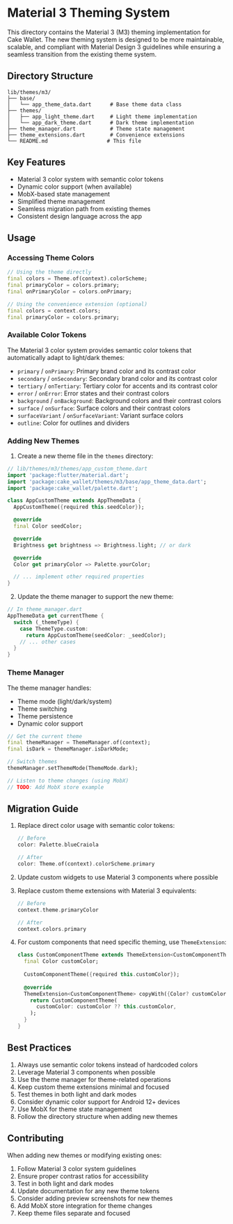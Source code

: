 # Material 3 Theming System

This directory contains the Material 3 (M3) theming implementation for Cake Wallet. The new theming system is designed to be more maintainable, scalable, and compliant with Material Design 3 guidelines while ensuring a seamless transition from the existing theme system.

## Directory Structure

```
lib/themes/m3/
├── base/
│   └── app_theme_data.dart      # Base theme data class
├── themes/
│   ├── app_light_theme.dart     # Light theme implementation
│   └── app_dark_theme.dart      # Dark theme implementation
├── theme_manager.dart           # Theme state management
├── theme_extensions.dart        # Convenience extensions
└── README.md                   # This file
```

## Key Features

- Material 3 color system with semantic color tokens
- Dynamic color support (when available)
- MobX-based state management
- Simplified theme management
- Seamless migration path from existing themes
- Consistent design language across the app

## Usage

### Accessing Theme Colors

```dart
// Using the theme directly
final colors = Theme.of(context).colorScheme;
final primaryColor = colors.primary;
final onPrimaryColor = colors.onPrimary;

// Using the convenience extension (optional)
final colors = context.colors;
final primaryColor = colors.primary;
```

### Available Color Tokens

The Material 3 color system provides semantic color tokens that automatically adapt to light/dark themes:

- `primary` / `onPrimary`: Primary brand color and its contrast color
- `secondary` / `onSecondary`: Secondary brand color and its contrast color
- `tertiary` / `onTertiary`: Tertiary color for accents and its contrast color
- `error` / `onError`: Error states and their contrast colors
- `background` / `onBackground`: Background colors and their contrast colors
- `surface` / `onSurface`: Surface colors and their contrast colors
- `surfaceVariant` / `onSurfaceVariant`: Variant surface colors
- `outline`: Color for outlines and dividers

### Adding New Themes

1. Create a new theme file in the `themes` directory:

```dart
// lib/themes/m3/themes/app_custom_theme.dart
import 'package:flutter/material.dart';
import 'package:cake_wallet/themes/m3/base/app_theme_data.dart';
import 'package:cake_wallet/palette.dart';

class AppCustomTheme extends AppThemeData {
  AppCustomTheme({required this.seedColor});

  @override
  final Color seedColor;

  @override
  Brightness get brightness => Brightness.light; // or dark

  @override
  Color get primaryColor => Palette.yourColor;

  // ... implement other required properties
}
```

2. Update the theme manager to support the new theme:

```dart
// In theme_manager.dart
AppThemeData get currentTheme {
  switch (_themeType) {
    case ThemeType.custom:
      return AppCustomTheme(seedColor: _seedColor);
    // ... other cases
  }
}
```

### Theme Manager

The theme manager handles:
- Theme mode (light/dark/system)
- Theme switching
- Theme persistence
- Dynamic color support

```dart
// Get the current theme
final themeManager = ThemeManager.of(context);
final isDark = themeManager.isDarkMode;

// Switch themes
themeManager.setThemeMode(ThemeMode.dark);

// Listen to theme changes (using MobX)
// TODO: Add MobX store example
```

## Migration Guide

1. Replace direct color usage with semantic color tokens:
   ```dart
   // Before
   color: Palette.blueCraiola
   
   // After
   color: Theme.of(context).colorScheme.primary
   ```

2. Update custom widgets to use Material 3 components where possible

3. Replace custom theme extensions with Material 3 equivalents:
   ```dart
   // Before
   context.theme.primaryColor
   
   // After
   context.colors.primary
   ```

4. For custom components that need specific theming, use `ThemeExtension`:
   ```dart
   class CustomComponentTheme extends ThemeExtension<CustomComponentTheme> {
     final Color customColor;
     
     CustomComponentTheme({required this.customColor});
     
     @override
     ThemeExtension<CustomComponentTheme> copyWith({Color? customColor}) {
       return CustomComponentTheme(
         customColor: customColor ?? this.customColor,
       );
     }
   }
   ```

## Best Practices

1. Always use semantic color tokens instead of hardcoded colors
2. Leverage Material 3 components when possible
3. Use the theme manager for theme-related operations
4. Keep custom theme extensions minimal and focused
5. Test themes in both light and dark modes
6. Consider dynamic color support for Android 12+ devices
7. Use MobX for theme state management
8. Follow the directory structure when adding new themes

## Contributing

When adding new themes or modifying existing ones:

1. Follow Material 3 color system guidelines
2. Ensure proper contrast ratios for accessibility
3. Test in both light and dark modes
4. Update documentation for any new theme tokens
5. Consider adding preview screenshots for new themes
6. Add MobX store integration for theme changes
7. Keep theme files separate and focused 